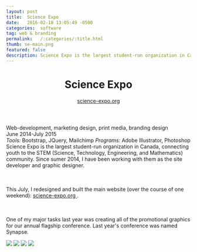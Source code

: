 ```yaml
---
layout: post
title:  Science Expo
date:   2016-02-18 13:05:49 -0500
categories:  software
tag: web & branding
permalink:   /:categories/:title.html
thumb: se-main.png
featured: false 
description: Science Expo is the largest student-run organization in Canada, connecting youth to the STEM (Science, Technology, Engineering, and Mathematics) community. Since sumer 2014, I have been working with them as the site developer and graphic designer
---
```


<div class="description">
	<header class="post-header">
    <h1 class="post-title" itemprop="name headline">Science Expo</h1>
    <a href="http://science-expo.org/" target="_blank"> science-expo.org </a>
  </header>
	<div class="details">
		Web-development, marketing design, print media, branding design
		<br>
		June 2014-July 2015
		<br>
		<i>Tools:</i> Bootstrap, JQuery, Mailchimp
		<i>Programs:</i> Adobe Illustrator, Photoshop
		<br>
	</div>
Science Expo is the largest student-run organization in Canada, connecting youth to the STEM (Science, Technology, Engineering, and Mathematics) community. Since sumer 2014, I have been working with them as the site developer and graphic designer. 

<br><br>This July, I redesigned and built the main website (over the course of one weekend): <a href="http://science-expo.org/" target="_blank"> science-expo.org </a>.



<br><br>
One of my major tasks last year was creating all of the promotional graphics for our annual flagship conference. Last year's conference was named Synapse. 


</div>
<div class="images">
	<img src="{{site.baseurl}}/images/work/se/1.png">
	<img src="{{site.baseurl}}/images/work/se/2.png">
	<img src="{{site.baseurl}}/images/work/se/3.png">
	<img src="{{site.baseurl}}/images/work/se/5.png">
</div>
<!-- {% highlight ruby %}
def print_hi(name)
  puts "Hi, #{name}"
end
print_hi('Tom')
#=> prints 'Hi, Tom' to STDOUT.
{% endhighlight %} -->


